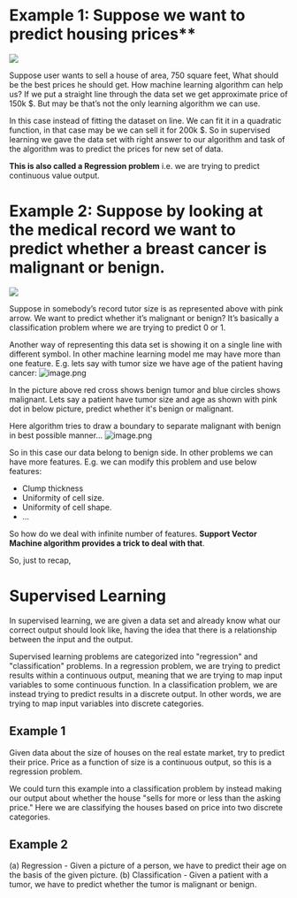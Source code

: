 # Example 1: Suppose we want to predict housing prices**

![](:/6b7b06f404665ca4104d23553d8e7422)

Suppose user wants to sell a house of area, 750 square feet, What should be the best prices he should get. How machine learning algorithm can help us? If we put a 
straight line through the data set we get approximate price of 150k $. But may be that’s not the only learning algorithm we can use.

In this case instead of fitting the dataset on line. We can fit it in a quadratic function, in that case may be we can sell it for 200k $. So in supervised learning 
we gave the data set with right answer to our algorithm and task of the algorithm was to predict the prices for new set of data.

**This is also called a Regression problem** i.e. we are trying to predict continuous value output.

# Example 2: Suppose by looking at the medical record we want to predict whether a breast cancer is malignant or benign.
![](:/7458656fe02637ecee017da4b3b395ab)

Suppose in somebody’s record tutor size is as represented above with pink arrow. We want to predict whether it’s malignant or benign? It’s basically a classification 
problem where we are trying to predict 0 or 1.

Another way of representing this data set is showing it on a single line with different symbol.
In other machine learning model me may have more than one feature. E.g. lets say with tumor size we have age of the patient having cancer:
![image.png](:/97a0937aa741fd742589a4e9385357ac)

In the picture above red cross shows benign tumor and blue circles shows malignant. Lets say a patient have tumor size and age as shown with pink dot in below 
picture, predict whether it's benign or malignant.

Here algorithm tries to draw a boundary to separate malignant with benign in best possible manner...
![image.png](:/8ec5f1810bea92d0bdb53c647cb560aa)

So in this case our data belong to benign side. In other problems we can have more features. E.g. we can modify this problem and use below features:
- Clump thickness
- Uniformity of cell size.
- Uniformity of cell shape.
- ...

So how do we deal with infinite number of features. **Support Vector Machine algorithm provides a trick to deal with that**.

So, just to recap,
# Supervised Learning
In supervised learning, we are given a data set and already know what our correct output should look like, having the idea that there is a relationship between the 
input and the output.

Supervised learning problems are categorized into "regression" and "classification" problems. In a regression problem, we are trying to predict results within a 
continuous output, meaning that we are trying to map input variables to some continuous function. In a classification problem, we are instead trying to predict 
results in a discrete output. In other words, we are trying to map input variables into discrete categories.

## Example 1
Given data about the size of houses on the real estate market, try to predict their price. Price as a function of size is a continuous output, so this is a regression 
problem.

We could turn this example into a classification problem by instead making our output about whether the house "sells for more or less than the asking price." Here 
we are classifying the houses based on price into two discrete categories.

## Example 2
(a) Regression - Given a picture of a person, we have to predict their age on the basis of the given picture.
(b) Classification - Given a patient with a tumor, we have to predict whether the tumor is malignant or benign.
